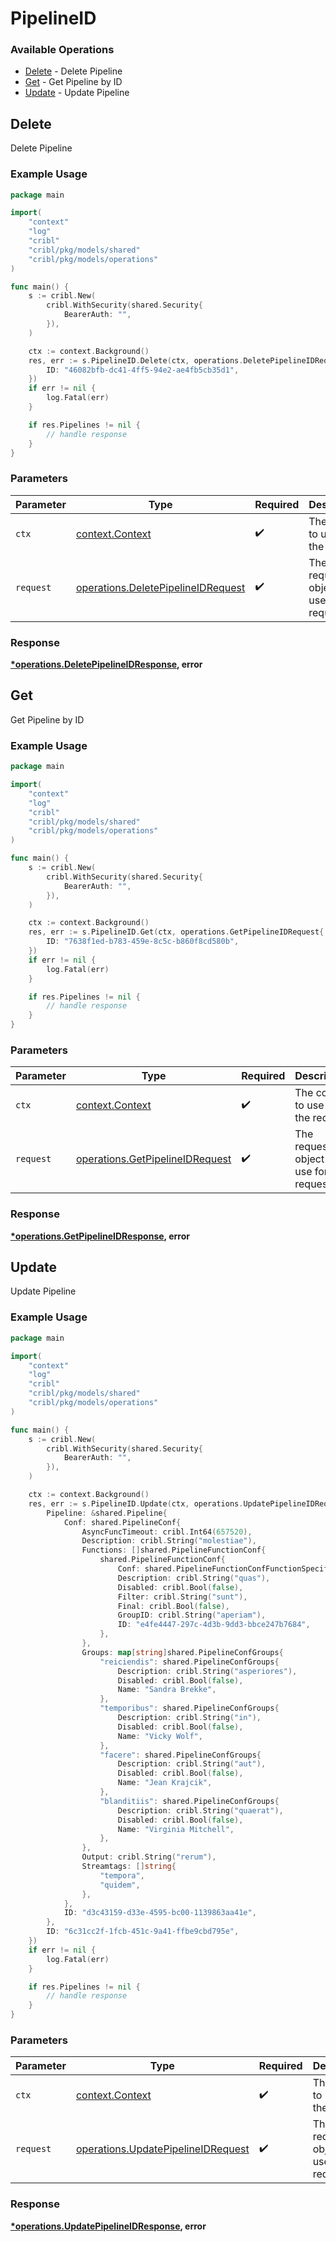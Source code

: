 # PipelineID

### Available Operations

* [Delete](#delete) - Delete Pipeline
* [Get](#get) - Get Pipeline by ID
* [Update](#update) - Update Pipeline

## Delete

Delete Pipeline

### Example Usage

```go
package main

import(
	"context"
	"log"
	"cribl"
	"cribl/pkg/models/shared"
	"cribl/pkg/models/operations"
)

func main() {
    s := cribl.New(
        cribl.WithSecurity(shared.Security{
            BearerAuth: "",
        }),
    )

    ctx := context.Background()
    res, err := s.PipelineID.Delete(ctx, operations.DeletePipelineIDRequest{
        ID: "46082bfb-dc41-4ff5-94e2-ae4fb5cb35d1",
    })
    if err != nil {
        log.Fatal(err)
    }

    if res.Pipelines != nil {
        // handle response
    }
}
```

### Parameters

| Parameter                                                                                | Type                                                                                     | Required                                                                                 | Description                                                                              |
| ---------------------------------------------------------------------------------------- | ---------------------------------------------------------------------------------------- | ---------------------------------------------------------------------------------------- | ---------------------------------------------------------------------------------------- |
| `ctx`                                                                                    | [context.Context](https://pkg.go.dev/context#Context)                                    | :heavy_check_mark:                                                                       | The context to use for the request.                                                      |
| `request`                                                                                | [operations.DeletePipelineIDRequest](../../models/operations/deletepipelineidrequest.md) | :heavy_check_mark:                                                                       | The request object to use for the request.                                               |


### Response

**[*operations.DeletePipelineIDResponse](../../models/operations/deletepipelineidresponse.md), error**


## Get

Get Pipeline by ID

### Example Usage

```go
package main

import(
	"context"
	"log"
	"cribl"
	"cribl/pkg/models/shared"
	"cribl/pkg/models/operations"
)

func main() {
    s := cribl.New(
        cribl.WithSecurity(shared.Security{
            BearerAuth: "",
        }),
    )

    ctx := context.Background()
    res, err := s.PipelineID.Get(ctx, operations.GetPipelineIDRequest{
        ID: "7638f1ed-b783-459e-8c5c-b860f8cd580b",
    })
    if err != nil {
        log.Fatal(err)
    }

    if res.Pipelines != nil {
        // handle response
    }
}
```

### Parameters

| Parameter                                                                          | Type                                                                               | Required                                                                           | Description                                                                        |
| ---------------------------------------------------------------------------------- | ---------------------------------------------------------------------------------- | ---------------------------------------------------------------------------------- | ---------------------------------------------------------------------------------- |
| `ctx`                                                                              | [context.Context](https://pkg.go.dev/context#Context)                              | :heavy_check_mark:                                                                 | The context to use for the request.                                                |
| `request`                                                                          | [operations.GetPipelineIDRequest](../../models/operations/getpipelineidrequest.md) | :heavy_check_mark:                                                                 | The request object to use for the request.                                         |


### Response

**[*operations.GetPipelineIDResponse](../../models/operations/getpipelineidresponse.md), error**


## Update

Update Pipeline

### Example Usage

```go
package main

import(
	"context"
	"log"
	"cribl"
	"cribl/pkg/models/shared"
	"cribl/pkg/models/operations"
)

func main() {
    s := cribl.New(
        cribl.WithSecurity(shared.Security{
            BearerAuth: "",
        }),
    )

    ctx := context.Background()
    res, err := s.PipelineID.Update(ctx, operations.UpdatePipelineIDRequest{
        Pipeline: &shared.Pipeline{
            Conf: shared.PipelineConf{
                AsyncFuncTimeout: cribl.Int64(657520),
                Description: cribl.String("molestiae"),
                Functions: []shared.PipelineFunctionConf{
                    shared.PipelineFunctionConf{
                        Conf: shared.PipelineFunctionConfFunctionSpecificConfigs{},
                        Description: cribl.String("quas"),
                        Disabled: cribl.Bool(false),
                        Filter: cribl.String("sunt"),
                        Final: cribl.Bool(false),
                        GroupID: cribl.String("aperiam"),
                        ID: "e4fe4447-297c-4d3b-9dd3-bbce247b7684",
                    },
                },
                Groups: map[string]shared.PipelineConfGroups{
                    "reiciendis": shared.PipelineConfGroups{
                        Description: cribl.String("asperiores"),
                        Disabled: cribl.Bool(false),
                        Name: "Sandra Brekke",
                    },
                    "temporibus": shared.PipelineConfGroups{
                        Description: cribl.String("in"),
                        Disabled: cribl.Bool(false),
                        Name: "Vicky Wolf",
                    },
                    "facere": shared.PipelineConfGroups{
                        Description: cribl.String("aut"),
                        Disabled: cribl.Bool(false),
                        Name: "Jean Krajcik",
                    },
                    "blanditiis": shared.PipelineConfGroups{
                        Description: cribl.String("quaerat"),
                        Disabled: cribl.Bool(false),
                        Name: "Virginia Mitchell",
                    },
                },
                Output: cribl.String("rerum"),
                Streamtags: []string{
                    "tempora",
                    "quidem",
                },
            },
            ID: "d3c43159-d33e-4595-bc00-1139863aa41e",
        },
        ID: "6c31cc2f-1fcb-451c-9a41-ffbe9cbd795e",
    })
    if err != nil {
        log.Fatal(err)
    }

    if res.Pipelines != nil {
        // handle response
    }
}
```

### Parameters

| Parameter                                                                                | Type                                                                                     | Required                                                                                 | Description                                                                              |
| ---------------------------------------------------------------------------------------- | ---------------------------------------------------------------------------------------- | ---------------------------------------------------------------------------------------- | ---------------------------------------------------------------------------------------- |
| `ctx`                                                                                    | [context.Context](https://pkg.go.dev/context#Context)                                    | :heavy_check_mark:                                                                       | The context to use for the request.                                                      |
| `request`                                                                                | [operations.UpdatePipelineIDRequest](../../models/operations/updatepipelineidrequest.md) | :heavy_check_mark:                                                                       | The request object to use for the request.                                               |


### Response

**[*operations.UpdatePipelineIDResponse](../../models/operations/updatepipelineidresponse.md), error**

